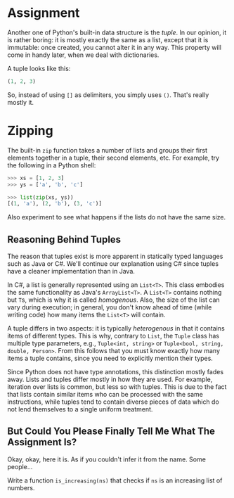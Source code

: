 # Assignment

Another one of Python's built-in data structure is the *tuple*.
In our opinion, it is rather boring: it is mostly exactly the same
as a list, except that it is immutable: once created, you cannot alter
it in any way. This property will come in handy later, when we
deal with dictionaries.

A tuple looks like this:

```python
(1, 2, 3)
```

So, instead of using `[]` as delimiters, you simply uses `()`. That's really mostly it.

# Zipping

The built-in `zip` function takes a number of lists and
groups their first elements together in a tuple, their second elements, etc.
For example, try the following in a Python shell:

```python
>>> xs = [1, 2, 3]
>>> ys = ['a', 'b', 'c']

>>> list(zip(xs, ys))
[(1, 'a'), (2, 'b'), (3, 'c')]
```

Also experiment to see what happens if the lists do not have the same size.

## Reasoning Behind Tuples

The reason that tuples exist is more apparent in statically typed languages such as Java or C#. We'll continue our explanation using C# since tuples have a cleaner implementation
than in Java.

In C#, a list is generally represented using an `List<T>`.
This class embodies the same functionality as Java's `ArrayList<T>`.
A `List<T>` contains nothing but `T`s, which is why it is called *homogenous*.
Also, the size of the list can vary during execution; in general, you don't know
ahead of time (while writing code) how many items the `List<T>` will contain.

A tuple differs in two aspects: it is typically *heterogenous* in that
it contains items of different types. This is why, contrary to `List`, the `Tuple` class
has multiple type parameters, e.g., `Tuple<int, string>` or
`Tuple<bool, string, double, Person>`. From this follows that you must know
exactly how many items a tuple contains, since you need to explicitly mention
their types.

Since Python does not have type annotations, this distinction mostly fades away.
Lists and tuples differ mostly in how they are used. For example,
iteration over lists is common, but less so with tuples. This is due
to the fact that lists contain similar items who can be processed
with the same instructions, while tuples tend to contain diverse pieces
of data which do not lend themselves to a single uniform treatment.

## But Could You Please Finally Tell Me What The Assignment Is?

Okay, okay, here it is. As if you couldn't infer it from the name. Some people...

Write a function `is_increasing(ns)` that checks if `ns` is an increasing list of numbers.
